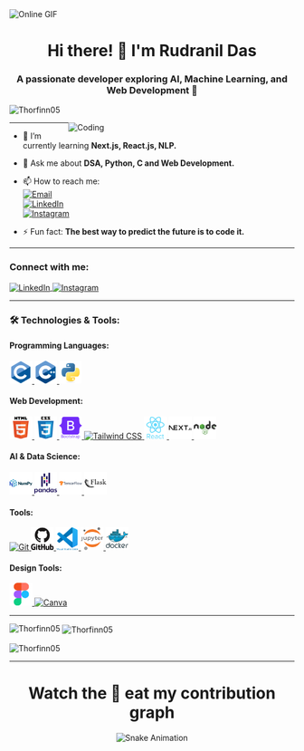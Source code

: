 <img src="https://tenor.com/en-GB/view/anime-gif-21056962.webp" alt="Online GIF" width="300">

<h1 align="center">Hi there! 👋 I'm Rudranil Das</h1>
<h3 align="center">A passionate developer exploring AI, Machine Learning, and Web Development 🚀</h3>

<p align="left">
  <img src="https://komarev.com/ghpvc/?username=Thorfinn05&label=Profile%20views&color=0e75b6&style=flat" alt="Thorfinn05" />
</p>

<img align="right" alt="Coding" width="400" src="https://i.giphy.com/media/1GEATImIxEXVR79Dhk/giphy.webp">

---

- 🌱 I’m currently learning **Next.js, React.js, NLP.**  
- 💬 Ask me about **DSA, Python, C and Web Development.**  
- 📫 How to reach me:  
  <a href="mailto:rudranild04@gmail.com" target="blank">
    <img src="https://img.shields.io/badge/Gmail-D14836?style=for-the-badge&logo=gmail&logoColor=white" alt="Email">
  </a>  
  <a href="https://www.linkedin.com/in/rudranil-das-47175031a/" target="blank">
    <img src="https://img.shields.io/badge/-LinkedIn-%230077B5?style=for-the-badge&logo=linkedin&logoColor=white" alt="LinkedIn">
  </a>  
  <a href="https://www.instagram.com/thorfinn.d.rudra_05/" target="blank">
    <img src="https://img.shields.io/badge/-Instagram-E4405F?style=for-the-badge&logo=instagram&logoColor=white" alt="Instagram">
  </a>  

- ⚡ Fun fact: **The best way to predict the future is to code it.**

---

<h3 align="left">Connect with me:</h3>
<p align="left">
  <a href="https://www.linkedin.com/in/rudranil-das-47175031a/" target="blank">
    <img align="center" src="https://raw.githubusercontent.com/rahuldkjain/github-profile-readme-generator/master/src/images/icons/Social/linked-in-alt.svg" alt="LinkedIn" height="30" width="40">
  </a>
  <a href="https://www.instagram.com/thorfinn.d.rudra_05/" target="blank">
    <img align="center" src="https://raw.githubusercontent.com/rahuldkjain/github-profile-readme-generator/master/src/images/icons/Social/instagram.svg" alt="Instagram" height="30" width="40">
  </a>
</p>

---

<h3 align="left">🛠️ Technologies & Tools:</h3>
<h4>Programming Languages:</h4>
<p>
  <a href="https://www.cprogramming.com/" target="_blank">
    <img src="https://raw.githubusercontent.com/devicons/devicon/master/icons/c/c-original.svg" alt="C" width="40" height="40">
  </a>
  <a href="https://isocpp.org/" target="_blank">
    <img src="https://raw.githubusercontent.com/devicons/devicon/master/icons/cplusplus/cplusplus-original.svg" alt="C++" width="40" height="40">
  </a>
  <a href="https://www.python.org" target="_blank">
    <img src="https://raw.githubusercontent.com/devicons/devicon/master/icons/python/python-original.svg" alt="Python" width="40" height="40">
  </a>
</p>

<h4>Web Development:</h4>
<p>
  <a href="https://developer.mozilla.org/en-US/docs/Web/HTML" target="_blank">
    <img src="https://raw.githubusercontent.com/devicons/devicon/master/icons/html5/html5-original-wordmark.svg" alt="HTML5" width="40" height="40">
  </a>
  <a href="https://developer.mozilla.org/en-US/docs/Web/CSS" target="_blank">
    <img src="https://raw.githubusercontent.com/devicons/devicon/master/icons/css3/css3-original-wordmark.svg" alt="CSS3" width="40" height="40">
  </a>
  <a href="https://getbootstrap.com" target="_blank">
    <img src="https://raw.githubusercontent.com/devicons/devicon/master/icons/bootstrap/bootstrap-plain-wordmark.svg" alt="Bootstrap" width="40" height="40">
  </a>
  <a href="https://tailwindcss.com/" target="_blank">
    <img src="https://user-images.githubusercontent.com/25181517/202896760-337261ed-ee92-4979-84c4-d4b829c7355d.png" alt="Tailwind CSS" width="40" height="40">
  </a>
  <a href="https://reactjs.org/" target="_blank">
    <img src="https://raw.githubusercontent.com/devicons/devicon/master/icons/react/react-original-wordmark.svg" alt="React" width="40" height="40">
  </a>
  <a href="https://nextjs.org/" target="_blank">
    <img src="https://raw.githubusercontent.com/devicons/devicon/master/icons/nextjs/nextjs-original-wordmark.svg" alt="Next.js" width="40" height="40">
  </a>
  <a href="https://nodejs.org/" target="_blank">
    <img src="https://raw.githubusercontent.com/devicons/devicon/master/icons/nodejs/nodejs-original-wordmark.svg" alt="Node.js" width="40" height="40">
  </a>
</p>

<h4>AI & Data Science:</h4>
<p>
  <a href="https://numpy.org/" target="_blank">
    <img src="https://raw.githubusercontent.com/devicons/devicon/master/icons/numpy/numpy-original-wordmark.svg" alt="NumPy" width="40" height="40">
  </a>
  <a href="https://pandas.pydata.org/" target="_blank">
    <img src="https://raw.githubusercontent.com/devicons/devicon/master/icons/pandas/pandas-original-wordmark.svg" alt="Pandas" width="40" height="40">
  </a>
  <a href="https://www.tensorflow.org/" target="_blank">
    <img src="https://raw.githubusercontent.com/devicons/devicon/master/icons/tensorflow/tensorflow-original-wordmark.svg" alt="TensorFlow" width="40" height="40">
  </a>
  <a href="https://flask.palletsprojects.com/" target="_blank">
    <img src="https://raw.githubusercontent.com/devicons/devicon/master/icons/flask/flask-original-wordmark.svg" alt="Flask" width="40" height="40">
  </a>
</p>

<h4>Tools:</h4>
<p>
  <a href="https://git-scm.com/" target="_blank">
    <img src="https://www.vectorlogo.zone/logos/git-scm/git-scm-icon.svg" alt="Git" width="40" height="40">
  </a>
  <a href="https://github.com/" target="_blank">
    <img src="https://raw.githubusercontent.com/devicons/devicon/master/icons/github/github-original-wordmark.svg" alt="GitHub" width="40" height="40">
  </a>
  <a href="https://code.visualstudio.com/" target="_blank">
    <img src="https://raw.githubusercontent.com/devicons/devicon/master/icons/vscode/vscode-original-wordmark.svg" alt="VS Code" width="40" height="40">
  </a>
  <a href="https://jupyter.org/" target="_blank">
    <img src="https://raw.githubusercontent.com/devicons/devicon/master/icons/jupyter/jupyter-original-wordmark.svg" alt="Jupyter Notebook" width="40" height="40">
  </a>
  <a href="https://www.docker.com/" target="_blank">
    <img src="https://raw.githubusercontent.com/devicons/devicon/master/icons/docker/docker-original-wordmark.svg" alt="Docker" width="40" height="40">
  </a>
</p>

<h4>Design Tools:</h4>
<p>
  <a href="https://www.figma.com/" target="_blank">
    <img src="https://raw.githubusercontent.com/devicons/devicon/master/icons/figma/figma-original.svg" alt="Figma" width="40" height="40">
  </a>
  <a href="https://www.canva.com/" target="_blank">
    <img src="https://github-production-user-asset-6210df.s3.amazonaws.com/136815194/253220886-02494c7c-de6a-43a6-9293-6369696842ed.png" alt="Canva" width="40" height="40">
  </a>
</p>

---

<p><img align="left" src="https://github-readme-stats.vercel.app/api/top-langs?username=Thorfinn05&show_icons=true&locale=en&layout=compact" alt="Thorfinn05" /></p>

<p>&nbsp;<img align="center" src="https://github-readme-stats.vercel.app/api?username=Thorfinn05&show_icons=true&locale=en" alt="Thorfinn05" /></p>

<p><img align="center" src="https://github-readme-streak-stats.herokuapp.com/?user=Thorfinn05&" alt="Thorfinn05" /></p>

---

<h1 align="center">Watch the 🐍 eat my contribution graph</h1>
<p align="center">
  <img src="https://github.com/Thorfinn05/Thorfinn05/blob/output/github-contribution-grid-snake.png" alt="Snake Animation">
</p>

